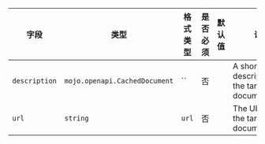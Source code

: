 | 字段 | 类型 | 格式类型 | 是否必须 | 默认值 | 说明 |
|---|---|---|---|---|---|
| `description` | `mojo.openapi.CachedDocument` | `` | 否 |  | A short description of the target documentation. |
| `url` | `string` | `url` | 否 |  | The URL for the target documentation. |
